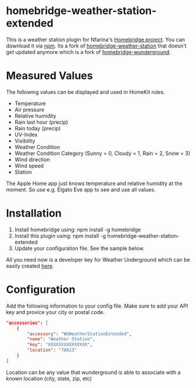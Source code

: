 # homebridge-weather-station-extended

This is a weather station plugin for Nfarina's [Homebridge project](https://github.com/nfarina/homebridge). You can download it via [npm](https://www.npmjs.com/package/homebridge-weather-station-extended).
Its a fork of [homebridge-weather-station](https://github.com/kcharwood/homebridge-weather-station) that doesn't get updated anymore which is a fork of [homebridge-wunderground](https://www.npmjs.com/package/homebridge-wunderground).

# Measured Values

The following values can be displayed and used in HomeKit rules.

- Temperature
- Air pressure
- Relative humidity
- Rain last hour (precip)
- Rain today (precip)
- UV-Index
- Visibility
- Weather Condition
- Weather Condition Category (Sunny = 0, Cloudy = 1, Rain = 2, Snow = 3)
- Wind direction
- Wind speed
- Station

The Apple Home app just knows temperature and relative humidity at the moment. So use e.g. Elgato Eve app to see and use all values.

# Installation

1. Install homebridge using: npm install -g homebridge
2. Install this plugin using: npm install -g homebridge-weather-station-extended
3. Update your configuration file. See the sample below.

All you need now is a developer key for Weather Underground which can be easily created [here](http://www.wunderground.com/weather/api/).

# Configuration

Add the following information to your config file. Make sure to add your API key and provice your city or postal code.

```json
"accessories": [
	{
		"accessory": "WUWeatherStationExtended",
		"name": "Weather Station",
		"key": "XXXXXXXXXXXXXXX",
		"location": "78613"
	}
]
```

Location can be any value that wunderground is able to associate with a known location (city, state, zip, etc) 
